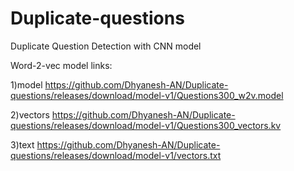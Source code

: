 # Duplicate-questions
Duplicate Question Detection with CNN model 

Word-2-vec model links:


1)model
https://github.com/Dhyanesh-AN/Duplicate-questions/releases/download/model-v1/Questions300_w2v.model


2)vectors
https://github.com/Dhyanesh-AN/Duplicate-questions/releases/download/model-v1/Questions300_vectors.kv


3)text
https://github.com/Dhyanesh-AN/Duplicate-questions/releases/download/model-v1/vectors.txt
